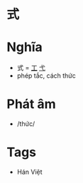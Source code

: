 # 式

# Nghĩa
* 式 = [工](工.md) [弋](弋.md)
* phép tắc, cách thức

# Phát âm
* /thức/

# Tags
* Hán Việt

<script>window.HANZI_FIELD='式';</script>
